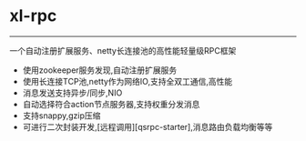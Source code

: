 # xl-rpc
---
一个自动注册扩展服务、netty长连接池的高性能轻量级RPC框架
<br/>

  * 使用zookeeper服务发现,自动注册扩展服务
  * 使用长连接TCP池,netty作为网络IO,支持全双工通信,高性能
  * 消息发送支持异步/同步,NIO
  * 自动选择符合action节点服务器,支持权重分发消息
  * 支持snappy,gzip压缩
  * 可进行二次封装开发,[远程调用][qsrpc-starter],消息路由负载均衡等等


